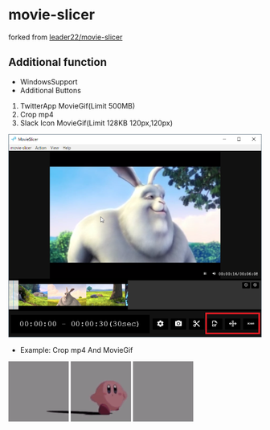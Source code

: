 # movie-slicer
forked from [leader22/movie-slicer](https://github.com/leader22/movie-slicer)


## Additional function

- WindowsSupport
- Additional Buttons
 1. TwitterApp MovieGif(Limit 500MB)
 2. Crop mp4
 3. Slack Icon MovieGif(Limit 128KB 120px,120px)

![MovieSlicer](./assets/img/2019-06-03%2000_54_04-MovieSlicer.png)  

- Example: Crop mp4 And MovieGif
  
![SplitMovieAndMovieGif](./assets/img/kirby-dance-0.gif)
![SplitMovieAndMovieGif](./assets/img/kirby-dance-1.gif)
![SplitMovieAndMovieGif](./assets/img/kirby-dance-2.gif)
